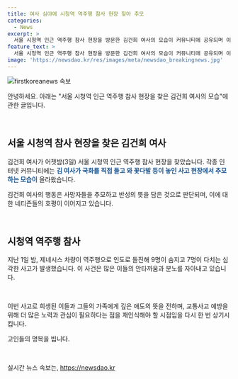 ```yaml
---
title: 여사 심야에 시청역 역주행 참사 현장 찾아 추모
categories:
  - News
excerpt: >
  서울 시청역 인근 역주행 참사 현장을 방문한 김건희 여사의 모습이 커뮤니티에 공유되며 이목을 끌고 있다. 국화를 든 그녀의 모습은 사람들의 관심을 끌고 있으며, 이 사건으로 인한 추모 분위기가 알려지고 있다. 지난 1일 밤 발생한 역주행 차량으로 인한 사고는 9명이 사망하고 7명이 다친 비극적인 사건으로 국내를 충격에 빠뜨렸다. 
feature_text: >
  서울 시청역 인근 역주행 참사 현장을 방문한 김건희 여사의 모습이 커뮤니티에 공유되며 이목을 끌고 있다. 국화를 든 그녀의 모습은 사람들의 관심을 끌고 있으며, 이 사건으로 인한 추모 분위기가 알려지고 있다. 지난 1일 밤 발생한 역주행 차량으로 인한 사고는 9명이 사망하고 7명이 다친 비극적인 사건으로 국내를 충격에 빠뜨렸다. 
image: 'https://newsdao.kr/res/images/meta/newsdao_breakingnews.jpg'
---
```


<p><img src="https://newsdao.kr/res/images/meta/newsdao_breakingnews.jpg" alt="firstkoreanews 속보" /></p>

<p>안녕하세요. 아래는 "서울 시청역 인근 역주행 참사 현장을 찾은 김건희 여사의 모습"에 관한 글입니다.</p>

<p data-ke-size="size16">&nbsp;</p>

<h2 data-ke-size="size26">서울 시청역 참사 현장을 찾은 김건희 여사</h2>

<p>김건희 여사가 어젯밤(3일) 서울 시청역 인근 역주행 참사 현장을 찾았습니다. 각종 인터넷 커뮤니티에는 <b><span style="color: #1a5490;">김 여사가 국화를 직접 들고 와 꽃다발 등이 놓인 사고 현장에서 추모하는 모습이</span></b> 올라왔습니다.</p>

<p>김건희 여사의 행동은 사망자들을 추모하고 반성의 뜻을 담은 것으로 판단되며, 이에 대한 네티즌들의 호평이 이어지고 있습니다.</p>

<p data-ke-size="size16">&nbsp;</p>

<h2 data-ke-size="size26">시청역 역주행 참사</h2>

<p>지난 1일 밤, 제네시스 차량이 역주행으로 인도로 돌진해 9명이 숨지고 7명이 다치는 심각한 사고가 발생했습니다. 이 사건은 많은 이들의 안타까움과 분노를 자아내고 있습니다.</p>

<p data-ke-size="size16">&nbsp;</p>

<p>이번 사고로 희생된 이들과 그들의 가족에게 깊은 애도의 뜻을 전하며, 교통사고 예방을 위해 더 많은 노력과 관심이 필요하다는 점을 재인식해야 할 시점임을 다시 한 번 상기시킵니다.</p>

<p>고인들의 명복을 빕니다.</p>

<p data-ke-size="size16">&nbsp;</p>
실시간 뉴스 속보는, <a href="https://newsdao.kr" rel="dofollow">https://newsdao.kr</a>



